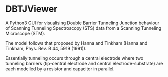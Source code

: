 # DBTJViewer
A Python3 GUI for visualising Double Barrier Tunneling Junction behaviour of Scanning Tunneling Spectroscopy (STS) data from a Scanning Tunneling Microscope (STM).

The model follows that proposed by Hanna and Tinkham (Hanna and Tinkham, Phys. Rev. B 44, 5919 (1991)).

Essentially tunneling occurs through a central electrode where two tunneling barriers (tip-central electrode and central electrode-substrate) are each modelled by a resistor and capacitor in parallel.
